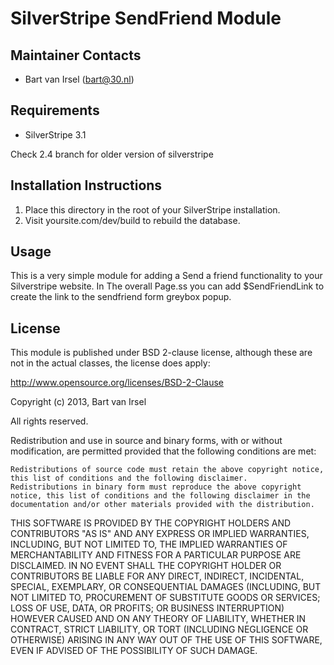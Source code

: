 SilverStripe SendFriend Module
========================================

Maintainer Contacts
-------------------
*  Bart van Irsel (<bart@30.nl>)

Requirements
------------
* SilverStripe 3.1

Check 2.4 branch for older version of silverstripe 

Installation Instructions
-------------------------

1. Place this directory in the root of your SilverStripe installation.
2. Visit yoursite.com/dev/build to rebuild the database.

Usage 
--------------

This is a very simple module for adding a Send a friend functionality to your Silverstripe website.
In The overall Page.ss you can add $SendFriendLink to create the link to the sendfriend form greybox popup.


## License

This module is published under BSD 2-clause license, although these are not in the actual classes, the license does apply:

http://www.opensource.org/licenses/BSD-2-Clause

Copyright (c) 2013, Bart van Irsel

All rights reserved.

Redistribution and use in source and binary forms, with or without modification, are permitted provided that the following conditions are met:

    Redistributions of source code must retain the above copyright notice, this list of conditions and the following disclaimer.
    Redistributions in binary form must reproduce the above copyright notice, this list of conditions and the following disclaimer in the documentation and/or other materials provided with the distribution.

THIS SOFTWARE IS PROVIDED BY THE COPYRIGHT HOLDERS AND CONTRIBUTORS "AS IS" AND ANY EXPRESS OR IMPLIED WARRANTIES, INCLUDING, BUT NOT LIMITED TO, THE IMPLIED WARRANTIES OF MERCHANTABILITY AND FITNESS FOR A PARTICULAR PURPOSE ARE DISCLAIMED. IN NO EVENT SHALL THE COPYRIGHT HOLDER OR CONTRIBUTORS BE LIABLE FOR ANY DIRECT, INDIRECT, INCIDENTAL, SPECIAL, EXEMPLARY, OR CONSEQUENTIAL DAMAGES (INCLUDING, BUT NOT LIMITED TO, PROCUREMENT OF SUBSTITUTE GOODS OR SERVICES; LOSS OF USE, DATA, OR PROFITS; OR BUSINESS INTERRUPTION) HOWEVER CAUSED AND ON ANY THEORY OF LIABILITY, WHETHER IN CONTRACT, STRICT LIABILITY, OR TORT (INCLUDING NEGLIGENCE OR OTHERWISE) ARISING IN ANY WAY OUT OF THE USE OF THIS SOFTWARE, EVEN IF ADVISED OF THE POSSIBILITY OF SUCH DAMAGE.
